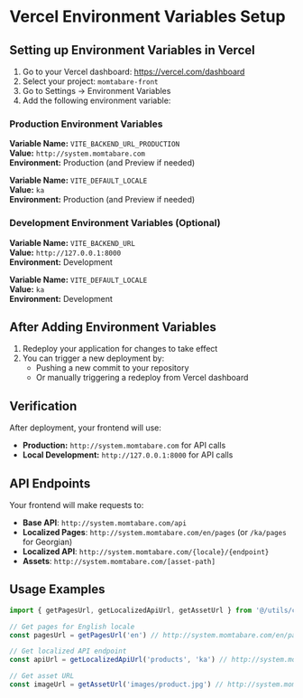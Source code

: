 # Vercel Environment Variables Setup

## Setting up Environment Variables in Vercel

1. Go to your Vercel dashboard: https://vercel.com/dashboard
2. Select your project: `momtabare-front`
3. Go to Settings → Environment Variables
4. Add the following environment variable:

### Production Environment Variables

**Variable Name:** `VITE_BACKEND_URL_PRODUCTION`  
**Value:** `http://system.momtabare.com`  
**Environment:** Production (and Preview if needed)

**Variable Name:** `VITE_DEFAULT_LOCALE`  
**Value:** `ka`  
**Environment:** Production (and Preview if needed)

### Development Environment Variables (Optional)

**Variable Name:** `VITE_BACKEND_URL`  
**Value:** `http://127.0.0.1:8000`  
**Environment:** Development

**Variable Name:** `VITE_DEFAULT_LOCALE`  
**Value:** `ka`  
**Environment:** Development

## After Adding Environment Variables

1. Redeploy your application for changes to take effect
2. You can trigger a new deployment by:
   - Pushing a new commit to your repository
   - Or manually triggering a redeploy from Vercel dashboard

## Verification

After deployment, your frontend will use:
- **Production:** `http://system.momtabare.com` for API calls
- **Local Development:** `http://127.0.0.1:8000` for API calls

## API Endpoints

Your frontend will make requests to:
- **Base API**: `http://system.momtabare.com/api`
- **Localized Pages**: `http://system.momtabare.com/en/pages` (or `/ka/pages` for Georgian)
- **Localized API**: `http://system.momtabare.com/{locale}/{endpoint}`
- **Assets**: `http://system.momtabare.com/[asset-path]`

## Usage Examples

```typescript
import { getPagesUrl, getLocalizedApiUrl, getAssetUrl } from '@/utils/config/env'

// Get pages for English locale
const pagesUrl = getPagesUrl('en') // http://system.momtabare.com/en/pages

// Get localized API endpoint
const apiUrl = getLocalizedApiUrl('products', 'ka') // http://system.momtabare.com/ka/products

// Get asset URL
const imageUrl = getAssetUrl('images/product.jpg') // http://system.momtabare.com/images/product.jpg
```
